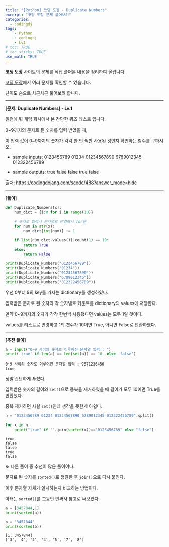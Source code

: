 ```yaml
---
title: "[Python] 코딩 도장 - Duplicate Numbers"
excerpt: "코딩 도장 문제 풀어보기"
categories: 
  - codingdj
tags: 
    - Python
    - codingdj
    - Lv1
# toc: TRUE
# toc_sticky: TRUE
use_math: TRUE
---
```


**코딩 도장** 사이트의 문제를 직접 풀어본 내용을 정리하여 올립니다.

[코딩 도장](https://codingdojang.com/)에서 여러 문제를 확인할 수 있습니다.

난이도 순으로 차근차근 풀어보려 합니다.

---

**[문제: Duplicate Numbers] - Lv.1**

일전에 뭐 게임 회사에서 본 간단한 퀴즈 테스트 입니다.

0~9까지의 문자로 된 숫자를 입력 받았을 때, 

이 입력 값이 0~9까지의 숫자가 각각 한 번 씩만 사용된 것인지 확인하는 함수를 구하시오.

- sample inputs: 0123456789 01234 01234567890 6789012345 012322456789


- sample outputs: true false false true false

출처: <https://codingdojang.com/scode/488?answer_mode=hide>

---

**[풀이]**


```python
def Duplicate_Numbers(x):
    num_dict = {i:0 for i in range(10)}
    
    # 숫자로 입력시 문자열로 변경해서 for문
    for num in str(x):
        num_dict[int(num)] += 1

    if list(num_dict.values()).count(1) == 10:
        return True
    else:
        return False

print(Duplicate_Numbers("0123456789"))
print(Duplicate_Numbers("01234"))
print(Duplicate_Numbers("01234567890"))
print(Duplicate_Numbers("6789012345"))
print(Duplicate_Numbers("012322456789"))
```

우선 0부터 9의 key를 가지는 dictionary를 생성하였다.

입력받은 문자로 된 숫자의 각 숫자별로 카운트를 dictionary의 values에 저장한다.

만약 0~9까지의 숫자가 각각 한번씩 사용됐다면 values는 모두 1일 것이다.

values를 리스트로 변경하고 1의 갯수가 10이면 True, 아니면 False로 반환하였다.

---

**[추천 풀이]**


```python
a = input("0~9 사이의 숫자로 이루어진 문자열 입력 : ")
print('true' if len(a) == len(set(a)) == 10  else 'false')
```

    0~9 사이의 숫자로 이루어진 문자열 입력 : 9871236450
    true
    

정말 간단하게 푸셨다.

입력받은 숫자의 길이와 `set()`으로 중복을 제거하였을 때 길이가 모두 10이면 True를 반환했다.

중복 제거하면 사실 `set()`인데 생각을 못한게 아쉽다.


```python
n = "0123456789 01234 01234567890 6789012345 012322456789".split()

for x in n:
    print("true" if ''.join(sorted(x))=="0123456789" else "false")
```

    true
    false
    false
    true
    false
    

또 다른 풀이 중 추천이 많은 풀이이다.

문자로 된 숫자를 `sorted()`로 정렬한 후 `join()`으로 다시 붙인다.

이후 문자열 자체가 일치하는지 비교하는 방법이다.

아래는 `sorted()`를 그동안 안써서 참고로 써보았다.


```python
a = [3457844,1]
print(sorted(a))

b = "3457844"
print(sorted(b))
```

    [1, 3457844]
    ['3', '4', '4', '4', '5', '7', '8']
    
